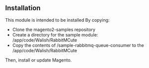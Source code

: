 ## Installation

This module is intended to be installed
By copying:
  - Clone the magento2-samples repository
  - Create a directory for the sample module: <your Magento install dir>/app/code/Walish/RabbitMCute
  - Copy the contents of <walish clone dir>/sample-rabbitmq-queue-consumer to the <your Magento install dir>/app/code/Walish/RabbitMCute

Then, install or update Magento.
